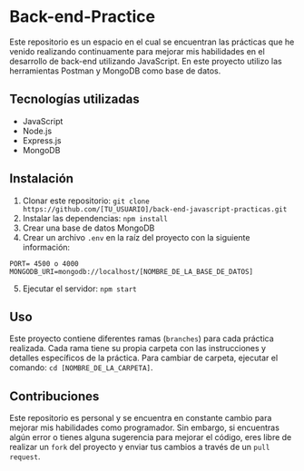 # Back-end-Practice

Este repositorio es un espacio en el cual se encuentran las prácticas que he venido realizando continuamente para mejorar mis habilidades en el desarrollo de back-end utilizando JavaScript. En este proyecto utilizo las herramientas Postman y MongoDB como base de datos.

## Tecnologías utilizadas

- JavaScript
- Node.js
- Express.js
- MongoDB

## Instalación

1. Clonar este repositorio: `git clone https://github.com/[TU_USUARIO]/back-end-javascript-practicas.git`
2. Instalar las dependencias: `npm install`
3. Crear una base de datos MongoDB
4. Crear un archivo `.env` en la raíz del proyecto con la siguiente información:

```
PORT= 4500 o 4000
MONGODB_URI=mongodb://localhost/[NOMBRE_DE_LA_BASE_DE_DATOS]
```

5. Ejecutar el servidor: `npm start`

## Uso

Este proyecto contiene diferentes ramas (`branches`) para cada práctica realizada. Cada rama tiene su propia carpeta con las instrucciones y detalles específicos de la práctica. Para cambiar de carpeta, ejecutar el comando: `cd [NOMBRE_DE_LA_CARPETA]`.

## Contribuciones

Este repositorio es personal y se encuentra en constante cambio para mejorar mis habilidades como programador. Sin embargo, si encuentras algún error o tienes alguna sugerencia para mejorar el código, eres libre de realizar un `fork` del proyecto y enviar tus cambios a través de un `pull request`.

